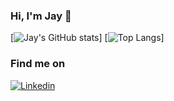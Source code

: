 ### Hi, I'm Jay 👋



[![Jay's GitHub stats](https://github-readme-stats.vercel.app/api?username=jaikumarm&show_icons=true&theme=dark&count_private=true&hide=issues,contribs)]
[![Top Langs](https://github-readme-stats.vercel.app/api/top-langs/?username=jaikumarm&langs_count=6&layout=compact&theme=dark)]

### Find me on

[![Linkedin](https://img.shields.io/badge/LinkedIn-0077B5?style=for-the-badge&logo=linkedin&logoColor=white)](https://www.linkedin.com/in/jmunuswamy/)


<!--
**jaikumarm/jaikumarm** is a ✨ _special_ ✨ repository because its `README.md` (this file) appears on your GitHub profile.

Here are some ideas to get you started:

- 🔭 I’m currently working on ...
- 🌱 I’m currently learning ...
- 👯 I’m looking to collaborate on ...
- 🤔 I’m looking for help with ...
- 💬 Ask me about ...
- 📫 How to reach me: ...
- 😄 Pronouns: ...
- ⚡ Fun fact: ...
-->
